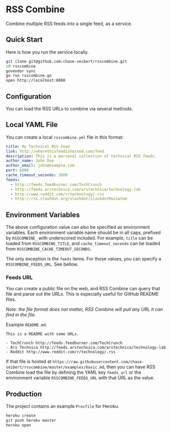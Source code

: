 # RSS Combine

Combine multiple RSS feeds into a single feed, as a service.

## Quick Start

Here is how you run the service locally.

```bash
git clone git@github.com:chase-seibert/rsscombine.git
cd rsscombine
govendor sync
go run rsscombine.go
open http://localhost:8080
```

## Configuration

You can load the RSS URLs to combine via several methods.

## Local YAML File

You can create a local `rsscombine.yml` file in this format:

```yaml
title: My Technical RSS Feed
link: http://wherethisfeedishosted.com/feed
description: This is a personal collection of technical RSS feeds.
author_name: John Doe
author_email: john@example.com
port: 8080
cache_timeout_seconds: 3600
feeds:
  - http://feeds.feedburner.com/TechCrunch
  - http://feeds.arstechnica.com/arstechnica/technology-lab
  - http://www.reddit.com/r/technology/.rss
  - http://rss.slashdot.org/slashdot/slashdotMainatom
```

## Environment Variables

The above configuration value can also be specified as environment variables.
Each environment variable name should be in all caps, prefixed by `RSSCOMBINE_`
with underscored included.
For example, `title` can be loaded from `RSSCOMBINE_TITLE`, and
`cache_timeout_seconds` can be loaded from `RSSCOMBINE_CACHE_TIMEOUT_SECONDS`.

The only exception is the `feeds` items. For those values, you can specify
a `RSSCOMBINE_FEEDS_URL`. See bellow.

### Feeds URL

You can create a public file on the web, and RSS Combine can query that file and
parse out the URLs. This is especially useful for GitHub README files.

*Note: the file format does not matter, RSS Combine will pull any URL it can
find in the file.*

Example `README.md`:

```
This is a README with some URLs.

- TechCrunch http://feeds.feedburner.com/TechCrunch
- Ars Technica http://feeds.arstechnica.com/arstechnica/technology-lab
- Reddit http://www.reddit.com/r/technology/.rss
```

If that file is hosted at
`https://raw.githubusercontent.com/chase-seibert/rsscombine/master/examples/basic.md`, then you can
have RSS Combine load the file by defining the YAML key `feeds_url` or the
environment variable `RSSCOMBINE_FEEDS_URL` with that URL as the value.

## Production

The project contains an example `Procfile` for Heroku.

```bash
heroku create
git push heroku master
heroku open
```
